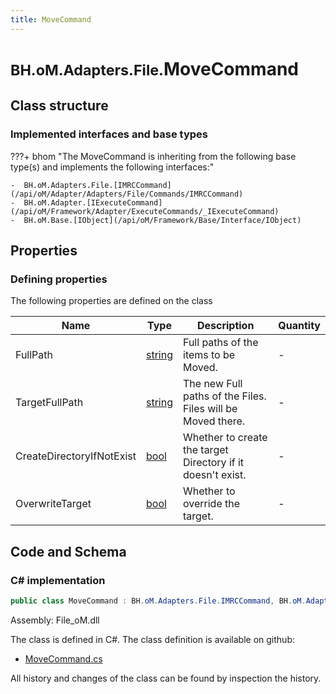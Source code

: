 ```yaml
---
title: MoveCommand
---
```


# <small>BH.oM.Adapters.File.</small>**MoveCommand**



## Class structure

### Implemented interfaces and base types

???+ bhom "The MoveCommand is inheriting from the following base type(s) and implements the following interfaces:"

    -  BH.oM.Adapters.File.[IMRCCommand](/api/oM/Adapter/Adapters/File/Commands/IMRCCommand)
    -  BH.oM.Adapter.[IExecuteCommand](/api/oM/Framework/Adapter/ExecuteCommands/_IExecuteCommand)
    -  BH.oM.Base.[IObject](/api/oM/Framework/Base/Interface/IObject)


## Properties



### Defining properties

The following properties are defined on the class

| Name             | Type             | Description      | Quantity         |
|------------------|------------------|------------------|------------------|
| FullPath | [string](https://learn.microsoft.com/en-us/dotnet/api/System.String?view=netstandard-2.0) | Full paths of the items to be Moved. | - |
| TargetFullPath | [string](https://learn.microsoft.com/en-us/dotnet/api/System.String?view=netstandard-2.0) | The new Full paths of the Files. Files will be Moved there. | - |
| CreateDirectoryIfNotExist | [bool](https://learn.microsoft.com/en-us/dotnet/api/System.Boolean?view=netstandard-2.0) | Whether to create the target Directory if it doesn't exist. | - |
| OverwriteTarget | [bool](https://learn.microsoft.com/en-us/dotnet/api/System.Boolean?view=netstandard-2.0) | Whether to override the target. | - |


## Code and Schema

### C# implementation

``` C# title="C#"
public class MoveCommand : BH.oM.Adapters.File.IMRCCommand, BH.oM.Adapter.IExecuteCommand, BH.oM.Base.IObject
```

Assembly: File_oM.dll

The class is defined in C#. The class definition is available on github:

- [MoveCommand.cs](https://github.com/BHoM/File_Toolkit/blob/develop/File_oM/Commands\MoveCommand.cs)

All history and changes of the class can be found by inspection the history.
